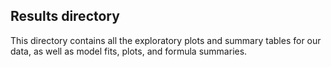 ## Results directory

This directory contains all the exploratory plots and summary tables for our data, as well as model fits, plots, and formula summaries.
